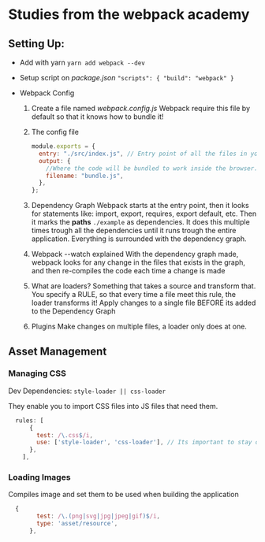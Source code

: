 # Studies from the webpack academy

## Setting Up:

- Add with yarn
  `yarn add webpack --dev`

- Setup script on _package.json_
  `"scripts": { "build": "webpack" }`

- Webpack Config

  1. Create a file named _webpack.config.js_
     Webpack require this file by default so that it knows how to bundle it!

  2. The config file

     ```javascript
     module.exports = {
       entry: "./src/index.js", // Entry point of all the files in your project.
       output: {
         //Where the code will be bundled to work inside the browser.
         filename: "bundle.js",
       },
     };
     ```

  3. Dependency Graph
     Webpack starts at the entry point, then it looks for statements like: import, export, requires, export default, etc.
     Then it marks the **paths** `./example` as dependencies.
     It does this multiple times trough all the dependencies until it runs trough the entire application.
     Everything is surrounded with the dependency graph.

  4. Webpack --watch explained
     With the dependency graph made, webpack looks for any change in the files that exists in the graph, and then re-compiles the code each time a change is made

  5. What are loaders?
     Something that takes a source and transform that.
     You specify a RULE, so that every time a file meet this rule, the loader transforms it!
     Apply changes to a single file BEFORE its added to the Dependency Graph

  6. Plugins
     Make changes on multiple files, a loader only does at one.

## Asset Management

### Managing CSS

Dev Dependencies:
`style-loader || css-loader`

They enable you to import CSS files into JS files that need them.

```javascript
  rules: [
      {
        test: /\.css$/i,
        use: ['style-loader', 'css-loader'], // Its important to stay on this order
      },
    ],
```

### Loading Images

Compiles image and set them to be used when building the application

```javascript
  {
        test: /\.(png|svg|jpg|jpeg|gif)$/i,
        type: 'asset/resource',
      },
```
